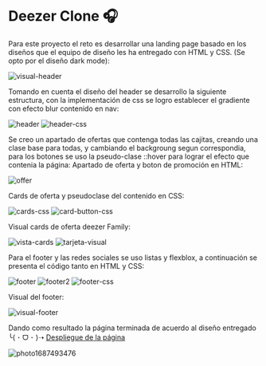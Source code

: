 # Deezer Clone 🎧
Para este proyecto el reto es desarrollar una landing page basado en los diseños que el equipo de diseño les ha entregado con HTML y CSS. (Se opto por el diseño dark mode):

![visual-header](https://github.com/karolgalindo02/deezer_clone/assets/122057880/1c350336-9ab6-4854-868a-0e4c8c27facb)

Tomando en cuenta el diseño del header se desarrollo la siguiente estructura, con la implementación de css se logro establecer el gradiente con efecto blur contenido en nav:

![header](https://github.com/karolgalindo02/deezer_clone/assets/122057880/5d2b826f-d616-4cac-abb8-f32937cf7ac3)
![header-css](https://github.com/karolgalindo02/deezer_clone/assets/122057880/0c7a6414-f542-4dff-8599-aff200924c95)

Se creo un apartado de ofertas que contenga todas las cajitas, creando una clase base para todas, y cambiando el backgroung segun correspondia, para los botones se uso la pseudo-clase ::hover para lograr el efecto que contenia la página:
Apartado de oferta y boton de promoción en HTML:

![offer](https://github.com/karolgalindo02/deezer_clone/assets/122057880/b165d5f7-10f1-46ac-8454-419bfdbeb617)

Cards de oferta y pseudoclase del contenido en CSS:

![cards-css](https://github.com/karolgalindo02/deezer_clone/assets/122057880/d66397f6-2784-4f9a-ae1f-680298de672f)
![card-button-css](https://github.com/karolgalindo02/deezer_clone/assets/122057880/52202f5f-0b16-4d26-afaf-4724b23d84e5)

Visual cards de oferta deezer Family:

![vista-cards](https://github.com/karolgalindo02/deezer_clone/assets/122057880/edce579a-7bac-497f-8775-bf7101ac0a70)
![tarjeta-visual](https://github.com/karolgalindo02/deezer_clone/assets/122057880/3bebfa11-cfd9-45d6-84ad-c728504f2d3b)

Para el footer y las redes sociales se uso listas y flexblox, a continuación se presenta el código tanto en HTML y CSS:

![footer](https://github.com/karolgalindo02/deezer_clone/assets/122057880/9b2b0c0e-de31-4e47-863d-2ccb3c0083e3)
![footer2](https://github.com/karolgalindo02/deezer_clone/assets/122057880/56117b0e-e5af-415b-b69c-64846c5bb5c1)
![footer-css](https://github.com/karolgalindo02/deezer_clone/assets/122057880/dfb525f3-f40d-43e5-b86e-3caace73fad5)

Visual del footer:

![visual-footer](https://github.com/karolgalindo02/deezer_clone/assets/122057880/60ef0998-d360-4ccf-bf3b-36b46fc820b7)

Dando como resultado la página terminada de acuerdo al diseño entregado ╰⁠(⁠ ⁠･⁠ ⁠ᗜ⁠ ⁠･⁠ ⁠)⁠➝
<a href="https://app.netlify.com/sites/deezer-clone-es/deploys">Despliegue de la página</a>

![photo1687493476](https://github.com/karolgalindo02/deezer_clone/assets/122057880/50dd0dda-a3ea-4892-88f5-74ee6f59e551)



